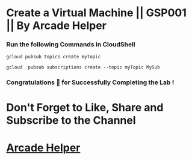 # Create a Virtual Machine || GSP001 || By Arcade Helper

### Run the following Commands in CloudShell
 
```
gcloud pubsub topics create myTopic

gcloud  pubsub subscriptions create --topic myTopic MySub
```

### Congratulations 🎉 for Successfully Completing the Lab !


# Don't Forget to Like, Share and Subscribe to the Channel

# [Arcade Helper](https://www.youtube.com/@ArcadeHelper1418)
